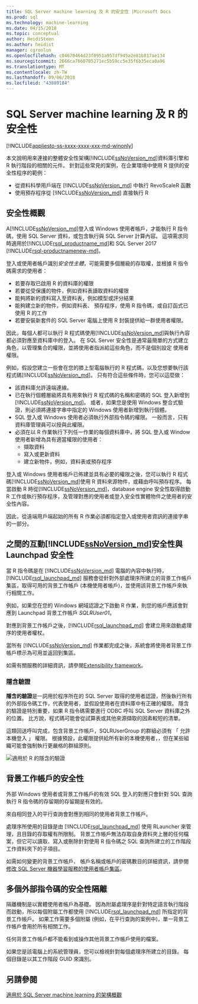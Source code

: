 ```yaml
---
title: SQL Server machine learning 及 R 的安全性 |Microsoft Docs
ms.prod: sql
ms.technology: machine-learning
ms.date: 04/15/2018
ms.topic: conceptual
author: HeidiSteen
ms.author: heidist
manager: cgronlun
ms.openlocfilehash: c04670464d23f0951a957df945a2e81b817ae134
ms.sourcegitcommit: 2666ca7660705271ec5b59cc5e35f6b35eca0a96
ms.translationtype: MT
ms.contentlocale: zh-TW
ms.lasthandoff: 09/06/2018
ms.locfileid: "43889184"
---
```

# <a name="security-for-sql-server-machine-learning-and-r"></a>SQL Server machine learning 及 R 的安全性
[!INCLUDE[appliesto-ss-xxxx-xxxx-xxx-md-winonly](../../includes/appliesto-ss-xxxx-xxxx-xxx-md-winonly.md)]

本文說明用來連接的整體安全性架構[!INCLUDE[ssNoVersion_md](../../includes/ssnoversion-md.md)]資料庫引擎和 R 執行階段的相關的元件。 針對這些常見的案例，在企業環境中使用 R 提供的安全性程序的範例：

+ 從資料科學用戶端在 [!INCLUDE[ssNoVersion_md](../../includes/ssnoversion-md.md)] 中執行 RevoScaleR 函數
+ 使用預存程序從 [!INCLUDE[ssNoVersion_md](../../includes/ssnoversion-md.md)] 直接執行 R

## <a name="security-overview"></a>安全性概觀

A[!INCLUDE[ssNoVersion_md](../../includes/ssnoversion-md.md)]登入或 Windows 使用者帳戶，才能執行 R 指令碼，使用 SQL Server 資料，或包含執行與 SQL Server 計算內容。 這項需求同時適用於[!INCLUDE[rsql_productname_md](../../includes/rsql-productname-md.md)]和 SQL Server 2017 [!INCLUDE[rsql-productnamenew-md](../../includes/rsql-productnamenew-md.md)]。

登入或使用者帳戶識別*安全性主體*，可能需要多個層級的存取權，並根據 R 指令碼需求的使用者：

+ 若要存取已啟用 R 的資料庫的權限
+ 若要從受保護的物件，例如資料表讀取資料的權限
+ 能夠將新的資料寫入至資料表，例如模型或評分結果
+ 能夠建立新的物件，例如資料表、 預存程序，使用 R 指令碼，或自訂函式已使用 R 的工作
+ 若要安裝新套件的 SQL Server 電腦上使用 R 封裝提供給一群使用者權限。 

因此，每個人都可以執行 R 程式碼使用[!INCLUDE[ssNoVersion_md](../../includes/ssnoversion-md.md)]與執行內容都必須對應至資料庫中的登入。 在 SQL Server 安全性是通常最簡單的方式建立角色，以管理集合的權限，並將使用者指派給這些角色，而不是個別設定 使用者權限。 

例如，假設您建立一些會在您的膝上型電腦執行的 R 程式碼，以及您想要執行該程式碼[!INCLUDE[ssNoVersion_md](../../includes/ssnoversion-md.md)]。 只有符合這些條件時，您可以這麼做：

+ 該資料庫允許遠端連線。
+ 已在執行個體層級將具有用來執行 R 程式碼的名稱和密碼的 SQL 登入新增到 [!INCLUDE[ssNoVersion_md](../../includes/ssnoversion-md.md)]。 或者，如果您是使用 Windows 整合式驗證，則必須將連接字串中指定的 Windows 使用者新增到執行個體。
+ SQL 登入或 Windows 使用者必須執行外部指令碼的權限。 一般而言，只有資料庫管理員可以授與此權限。
+ 必須在以 R 作業執行下列任一作業的每個資料庫中，將 SQL 登入或 Window 使用者新增為具有適當權限的使用者：
    + 擷取資料
    + 寫入或更新資料 
    + 建立新物件，例如，資料表或預存程序

登入或 Windows 使用者帳戶已佈建並具有必要的權限之後，您可以執行 R 程式碼[!INCLUDE[ssNoVersion_md](../../includes/ssnoversion-md.md)]使用 R 資料來源物件，或藉由呼叫預存程序。 每當啟動 R 時從[!INCLUDE[ssNoVersion_md](../../includes/ssnoversion-md.md)]，database engine 安全性取得啟動 R 工作或執行預存程序，及管理對應的使用者或登入安全性實體物件之使用者的安全性內容。 

因此，從遠端用戶端起始的所有 R 作業必須都指定登入或使用者資訊的連接字串的一部分。

## <a name="interaction-of-includessnoversionmdincludesssnoversion-mdmd-security-and-launchpad-security"></a>之間的互動[!INCLUDE[ssNoVersion_md](../../includes/ssnoversion-md.md)]安全性與 Launchpad 安全性

當 R 指令碼是在 [!INCLUDE[ssNoVersion_md](../../includes/ssnoversion-md.md)] 電腦的內容中執行時，[!INCLUDE[rsql_launchpad_md](../../includes/rsql-launchpad-md.md)] 服務會從針對外部處理序所建立的背景工作帳戶集區，取得可用的背景工作帳戶 (本機使用者帳戶)，並使用該背景工作帳戶來執行相關工作。 

例如，如果您在您的 Windows 網域認證之下啟動 R 作業，則您的帳戶應該會對應到 Launchpad 背景工作帳戶 *SQLRUser01*。

對應到背景工作帳戶之後，[!INCLUDE[rsql_launchpad_md](../../includes/rsql-launchpad-md.md)] 會建立用來啟動處理序的使用者權杖。 

當所有 [!INCLUDE[ssNoVersion_md](../../includes/ssnoversion-md.md)] 作業都完成之後，系統會將使用者背景工作帳戶標示為可用並返回到集區。

如需有關服務的詳細資訊，請參閱[Extensibility framework](../concepts/extensibility-framework.md)。 

### <a name="implied-authentication"></a>隱含驗證

**隱含的驗證**是一詞用於程序所在的 SQL Server 取得的使用者認證，然後執行所有的外部指令碼工作，代表使用者，並假設使用者在資料庫中有正確的權限。 隱含的驗證是特別重要，如果 R 指令碼需要進行 ODBC 呼叫 SQL Server 資料庫之外的位置。 比方說，程式碼可能會從試算表或其他來源擷取的因素較短的清單。

這類回送呼叫完成，包含背景工作帳戶，SQLRUserGroup 的群組必須有 「 允許本機登入 」 權限。 根據預設，此權限提供給所有新的本機使用者，，但在某些組織可能會強制執行更嚴格的群組原則。

![適用於 R 的隱含的驗證](media/implied-auth-rsql.png)

## <a name="security-of-worker-accounts"></a>背景工作帳戶的安全性

外部 Windows 使用者或背景工作帳戶的有效 SQL 登入的對應只會針對 SQL 查詢執行 R 指令碼的存留期的存留期是有效的。

來自相同登入的平行查詢會對應到相同的使用者背景工作帳戶。

處理序所使用的目錄是由 [!INCLUDE[rsql_launchpad_md](../../includes/rsql-launchpad-md.md)] 使用 RLauncher 來管理，且目錄的存取權有所限制。 背景工作帳戶無法存取自身資料夾上層的任何檔案，但它可以讀取、寫入或刪除針對使用 R 指令碼之 SQL 查詢所建立的工作階段工作資料夾下的子項目。

如需如何變更的背景工作帳戶、 帳戶名稱或帳戶的密碼數目的詳細資訊，請參閱[修改 SQL Server 機器學習服務的使用者帳戶集區](../../advanced-analytics/r/modify-the-user-account-pool-for-sql-server-r-services.md)。

## <a name="security-isolation-for-multiple-external-scripts"></a>多個外部指令碼的安全性隔離

隔離機制是以實體使用者帳戶為基礎。 因為附屬處理序是針對特定語言執行階段而啟動，所以每個附屬工作都使用 [!INCLUDE[rsql_launchpad_md](../../includes/rsql-launchpad-md.md)] 所指定的背景工作帳戶。 如果工作需要多個附屬 (例如，在平行查詢的案例中)，單一背景工作帳戶會用於所有相關工作。

任何背景工作帳戶都不能看到或操作其他背景工作帳戶使用的檔案。
 
如果您是該電腦上的系統管理員，您可以檢視針對每個處理序所建立的目錄。 每個目錄是以其工作階段 GUID 來識別。

## <a name="see-also"></a>另請參閱

[適用於 SQL Server machine learning 的架構概觀](../../advanced-analytics/r/architecture-overview-sql-server-r.md)

